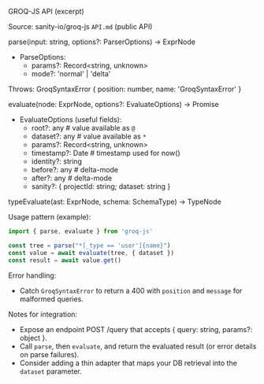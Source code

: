 GROQ-JS API (excerpt)

Source: sanity-io/groq-js `API.md` (public API)

parse(input: string, options?: ParserOptions) -> ExprNode

- ParseOptions:
  - params?: Record<string, unknown>
  - mode?: 'normal' | 'delta'

Throws: GroqSyntaxError { position: number, name: 'GroqSyntaxError' }

evaluate(node: ExprNode, options?: EvaluateOptions) -> Promise<any>

- EvaluateOptions (useful fields):
  - root?: any        # value available as `@`
  - dataset?: any     # value available as `*`
  - params?: Record<string, unknown>
  - timestamp?: Date  # timestamp used for now()
  - identity?: string
  - before?: any       # delta-mode
  - after?: any        # delta-mode
  - sanity?: { projectId: string; dataset: string }

typeEvaluate(ast: ExprNode, schema: SchemaType) -> TypeNode

Usage pattern (example):

```javascript
import { parse, evaluate } from 'groq-js'

const tree = parse("*[_type == 'user']{name}")
const value = await evaluate(tree, { dataset })
const result = await value.get()
```

Error handling:
- Catch `GroqSyntaxError` to return a 400 with `position` and `message` for malformed queries.

Notes for integration:
- Expose an endpoint POST /query that accepts { query: string, params?: object }.
- Call `parse`, then `evaluate`, and return the evaluated result (or error details on parse failures).
- Consider adding a thin adapter that maps your DB retrieval into the `dataset` parameter.
